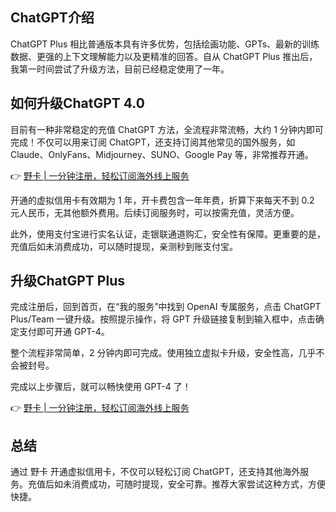 ## ChatGPT介绍

ChatGPT Plus 相比普通版本具有许多优势，包括绘画功能、GPTs、最新的训练数据、更强的上下文理解能力以及更精准的回答。自从 ChatGPT Plus 推出后，我第一时间尝试了升级方法，目前已经稳定使用了一年。

## 如何升级ChatGPT 4.0

目前有一种非常稳定的充值 ChatGPT 方法，全流程非常流畅，大约 1 分钟内即可完成！不仅可以用来订阅 ChatGPT，还支持订阅其他常见的国外服务，如 Claude、OnlyFans、Midjourney、SUNO、Google Pay 等，非常推荐开通。

👉 [野卡 | 一分钟注册，轻松订阅海外线上服务](https://bit.ly/bewildcard)

开通的虚拟信用卡有效期为 1 年，开卡费包含一年年费，折算下来每天不到 0.2 元人民币，无其他额外费用。后续订阅服务时，可以按需充值，灵活方便。

此外，使用支付宝进行实名认证，走银联通道购汇，安全性有保障。更重要的是，充值后如未消费成功，可以随时提现，亲测秒到账支付宝。

## 升级ChatGPT Plus

完成注册后，回到首页，在“我的服务”中找到 OpenAI 专属服务，点击 ChatGPT Plus/Team 一键升级。按照提示操作，将 GPT 升级链接复制到输入框中，点击确定支付即可开通 GPT-4。

整个流程非常简单，2 分钟内即可完成。使用独立虚拟卡升级，安全性高，几乎不会被封号。

完成以上步骤后，就可以畅快使用 GPT-4 了！

👉 [野卡 | 一分钟注册，轻松订阅海外线上服务](https://bit.ly/bewildcard)

## 总结

通过 野卡 开通虚拟信用卡，不仅可以轻松订阅 ChatGPT，还支持其他海外服务。充值后如未消费成功，可随时提现，安全可靠。推荐大家尝试这种方式，方便快捷。